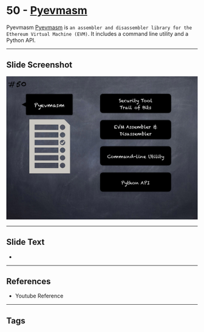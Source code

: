 
# 50 - [Pyevmasm](./Pyevmasm.md)

Pyevmasm [Pyevmasm](https://github.com/crytic/pyevmasm) is `an assembler and disassembler library for the Ethereum Virtual Machine (EVM)`. It includes a command line utility and a Python API.




___
## Slide Screenshot
![050.png](../../images/6.Audit%20Techniques%20and%20Tools%20101/050.png)
___
## Slide Text
- 
___
## References
- Youtube Reference
___
## Tags
